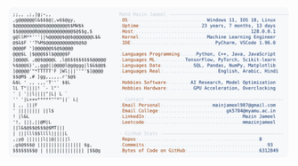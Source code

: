 <picture>
  <source srcset="https://raw.githubusercontent.com/mmazinjameel/mmazinjameel/main/dark_mode.svg?v=1750220402" media="(prefers-color-scheme: dark)">
  <img src="https://raw.githubusercontent.com/mmazinjameel/mmazinjameel/main/light_mode.svg?v=1750220402">
</picture>
